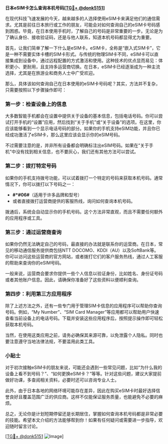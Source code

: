 **日本eSIM卡怎么查询本机号码[[TG💪+ @donk5151](https://t.me/s/donk5151)]**

在现代科技飞速发展的今天，越来越多的人选择使用eSIM卡来满足他们的通信需求。尤其是前往日本旅行或工作的朋友，可能会对如何查询自己的eSIM卡号码感到困惑。毕竟，在日本使用手机时，了解自己的号码是非常重要的一步。无论是为了确认身份、接收验证码，还是与他人联系，知道本机号码都显得尤为重要。

首先，让我们简单了解一下什么是eSIM卡。eSIM卡，全称是“嵌入式SIM卡”，它是一种不需要实体卡槽的SIM卡形式。与传统的物理SIM卡不同，eSIM卡可以直接集成到设备中，通过远程配置的方式激活和使用。这种技术的优点显而易见：体积更小、更耐用，且支持多运营商切换。在日本，eSIM卡已经逐渐成为一种主流选择，尤其是在旅游业和商务人士中广受欢迎。

那么，具体该如何查询自己在日本使用的eSIM卡号码呢？其实，方法并不复杂，只需要按照以下步骤操作即可：

### 第一步：检查设备上的信息

大多数智能手机都会在设置中提供关于设备的基本信息，包括电话号码。你可以尝试打开手机的“设置”应用，然后找到“关于手机”或“关于设备”的选项。在这里，你应该能够看到一个显示电话号码的部分。如果你的手机支持eSIM功能，并且你已经成功激活了eSIM卡，那么这里应该会显示你的eSIM号码。

不过需要注意的是，并非所有设备都会明确标注出eSIM号码。如果在“关于手机”中没有找到相关信息，也不要灰心，我们还有其他方法可以尝试。

### 第二步：拨打特定号码

如果你的手机支持拨号功能，可以试着拨打一个特定的号码来获取本机号码。通常情况下，你可以拨打以下号码之一：

- **#*#06#**（适用于许多品牌和型号）
- 或者直接拨打运营商提供的客服热线，询问如何查询本机号码。

拨通后，系统会自动显示你的手机号码。这个方法非常直观，而且不需要任何额外的应用程序或工具。

### 第三步：通过运营商查询

如果你仍然无法确定自己的号码，最直接的办法就是联系你的运营商。在日本，常见的移动通信服务提供商包括NTT DOCOMO、KDDI（AU）以及SoftBank等。你可以访问这些运营商的官方网站，或者拨打它们的客户服务热线，通过人工客服的帮助来查询你的eSIM号码。

一般来说，运营商会要求你提供一些个人信息以验证身份，比如姓名、身份证号码或者其他账户信息。因此，请确保你准备好了这些资料以便顺利查询。

### 第四步：利用第三方应用程序

除了上述方法之外，还有一些专门用于管理SIM卡信息的应用程序可以帮助你查询号码。例如，“My Number”、“SIM Card Manager”等应用都可以帮助用户快速查看当前设备上的电话号码。下载并安装这些应用程序后，按照提示操作即可轻松获取本机号码。

当然，在使用这类应用之前，请务必确保其来源可靠，以免泄露个人隐私。同时也要注意遵守当地法律法规，不要滥用此类工具。

### 小贴士

对于初次接触eSIM卡的朋友来说，可能还会遇到一些常见问题，比如“为什么我的设备上看不到号码？”、“如何更换eSIM卡？”等等。针对这些问题，建议大家提前做好功课，多查阅相关资料，必要时还可以咨询专业人士。

此外，由于日本各地的网络环境可能存在差异，因此在购买eSIM卡时最好选择信誉良好且覆盖范围广泛的供应商。这样不仅能保证服务质量，也能避免不必要的麻烦。

总之，无论你是计划短期停留还是长期居住，掌握如何查询本机号码都是非常必要的技能。希望本文介绍的方法能够帮到你！如果有任何疑问或需要进一步指导，欢迎随时留言讨论。

[[TG💪+ @donk5151](https://t.me/s/donk5151) ![Image](https://i.postimg.cc/rwNCRYN7/Snipaste-2025-04-30-17-27-05.png)]